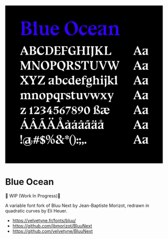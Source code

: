 ![Sample](documentation/drawbot/basic-specimen.png)

# Blue Ocean
🚧 WIP (Work In Progress)🚧

A variable font fork of Bluu Next by Jean-Baptiste Morizot, redrawn in quadratic curves by Eli Heuer.

* https://velvetyne.fr/fonts/bluu/
* https://github.com/jbmorizot/BluuNext
* https://github.com/velvetyne/BluuNext
